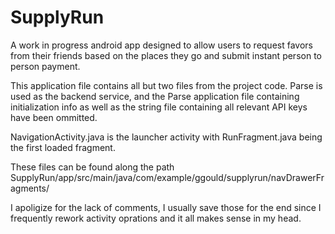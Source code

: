 # SupplyRun
A work in progress android app designed to allow users to request favors from their friends based on the places they go 
and submit instant person to person payment.

This application file contains all but two files from the project code.  Parse is used as the backend service, and the Parse application 
file containing initialization info as well as the string file containing all relevant API keys have been ommitted.  

NavigationActivity.java is the launcher activity with RunFragment.java being the first loaded fragment.

These files can be found along the path
SupplyRun/app/src/main/java/com/example/ggould/supplyrun/navDrawerFragments/

I apoligize for the lack of comments, I usually save those for the end since I frequently rework activity oprations and it all makes 
sense in my head.
